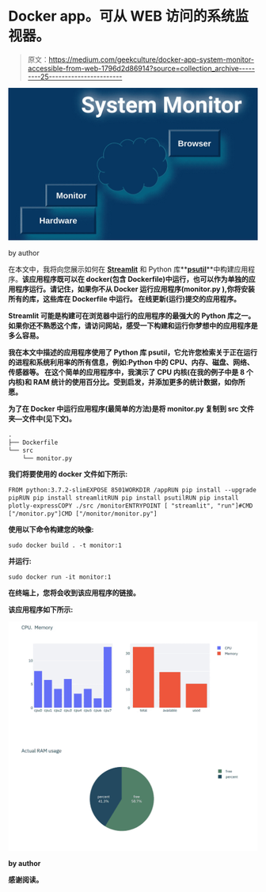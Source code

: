 # Docker app。可从 WEB 访问的系统监视器。

> 原文：<https://medium.com/geekculture/docker-app-system-monitor-accessible-from-web-1796d2d86914?source=collection_archive---------25----------------------->

![](img/1178557783d8a37192dcdd109894fd87.png)

by author

在本文中，我将向您展示如何在 [**Streamlit**](https://streamlit.io/) 和 Python 库**[**psutil**](https://github.com/giampaolo/psutil)**中构建应用程序。**该应用程序既可以在 docker(包含 Dockerfile)中运行，也可以作为单独的应用程序运行。请记住，如果你不从 Docker 运行应用程序(monitor.py ),你将安装所有的库，这些库在 Dockerfile 中运行。
在线更新(运行)提交的应用程序。**

**Streamlit 可能是构建可在浏览器中运行的应用程序的最强大的 Python 库之一。如果你还不熟悉这个库，请访问网站，感受一下构建和运行你梦想中的应用程序是多么容易。**

**我在本文中描述的应用程序使用了 Python 库 psutil，它允许您检索关于正在运行的进程和系统利用率的所有信息，例如:Python 中的 CPU、内存、磁盘、网络、传感器等。
在这个简单的应用程序中，我演示了 CPU 内核(在我的例子中是 8 个内核)和 RAM 统计的使用百分比。受到启发，并添加更多的统计数据，如你所愿。**

**为了在 Docker 中运行应用程序(最简单的方法)是将 monitor.py 复制到 src 文件夹—文件中(见下文)。**

```
.
├── Dockerfile
└── src
    └── monitor.py
```

**我们将要使用的 docker 文件如下所示:**

```
FROM python:3.7.2-slimEXPOSE 8501WORKDIR /appRUN pip install --upgrade pipRUN pip install streamlitRUN pip install psutilRUN pip install plotly-expressCOPY ./src /monitorENTRYPOINT [ "streamlit", "run"]#CMD ["/monitor.py"]CMD ["/monitor/monitor.py"]
```

**使用以下命令构建您的映像:**

```
sudo docker build . -t monitor:1
```

**并运行:**

```
sudo docker run -it monitor:1
```

**在终端上，您将会收到该应用程序的链接。**

**该应用程序如下所示:**

**![](img/fe8c0cf0b8050aaa7f548d0f1612bf36.png)**

**by author**

**感谢阅读。**